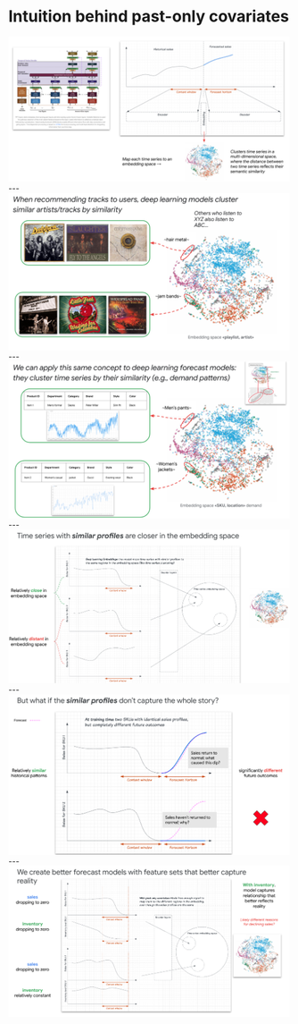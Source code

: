 # Intuition behind past-only covariates

<img src='imgs/intuition_past_only_covariates.png'>
---

<img src='imgs/recsys_analogy.png'>
---

<img src='imgs/applied_to_dl_forecast.png'>
---

<img src='imgs/ts_w_similar_profiles_v1.png'>
---

<img src='imgs/ts_w_similar_profiles_v2.png'>
---

<img src='imgs/ts_w_similar_profiles_v3.png'>